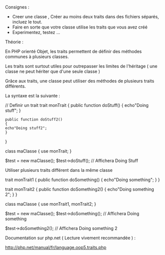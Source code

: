 Consignes :

- Creer une classe , Créer au moins deux traits dans des fichiers séparés, incluez le tout.
- Faire en sorte que votre classe utilise les traits que vous avez créé
- Experimentez, testez ...



Théorie :

En PHP orienté Objet, les traits permettent de définir des méthodes communes à plusieurs classes.

Les traits sont surtout utiles pour outrepasser les limites de l'héritage ( une classe ne peut hériter que d'une seule classe )

Grâce aux traits, une classe peut utiliser des méthodes de plusieurs traits différents.

La syntaxe est la suivante :

// Definir un trait
trait monTrait
{
    public function doStuff()
    {
    echo"Doing stuff";
    }

    public function doStuff2()
    {
    echo"Doing stuff2";
    }


}

class maClasse
{
use monTrait;
}

$test = new maClasse();
$test->doStuff();
// Affichera Doing Stuff


Utiliser plusieurs traits différent dans la même classe

trait monTrait1
{
    public function doSomething()
    {
    echo"Doing something";
    }
}

trait monTrait2
{
    public function doSomething2()
    {
    echo"Doing something 2";
    }
}

class maClasse
{
use monTrait1, monTrait2;
}

$test = new maClasse();
$test->doSomething();
// Affichera Doing something

$test->doSomething2();
// Affichera Doing something 2


Documentation sur php.net ( Lecture vivement recommandée ) :

http://php.net/manual/fr/language.oop5.traits.php